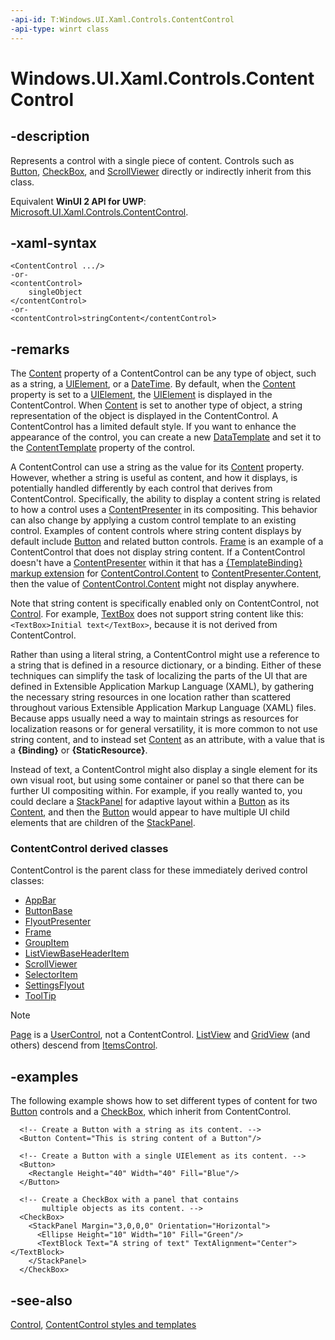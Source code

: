 ```yaml
---
-api-id: T:Windows.UI.Xaml.Controls.ContentControl
-api-type: winrt class
---
```


<!-- Class syntax.
public class ContentControl : Windows.UI.Xaml.Controls.Control, Windows.UI.Xaml.Controls.IContentControl, Windows.UI.Xaml.Controls.IContentControl2, Windows.UI.Xaml.Controls.IContentControlOverrides
-->

# Windows.UI.Xaml.Controls.ContentControl

## -description
Represents a control with a single piece of content. Controls such as [Button](button.md), [CheckBox](checkbox.md), and [ScrollViewer](scrollviewer.md) directly or indirectly inherit from this class.

Equivalent **WinUI 2 API for UWP**: [Microsoft.UI.Xaml.Controls.ContentControl](/windows/winui/api/microsoft.ui.xaml.controls.contentcontrol).

## -xaml-syntax
```xaml
<ContentControl .../>
-or-
<contentControl>
    singleObject
</contentControl>
-or-
<contentControl>stringContent</contentControl>
```


## -remarks
The [Content](contentcontrol_content.md) property of a ContentControl can be any type of object, such as a string, a [UIElement](../windows.ui.xaml/uielement.md), or a [DateTime](/windows/desktop/api/windows.foundation/ns-windows-foundation-datetime). By default, when the [Content](contentcontrol_content.md) property is set to a [UIElement](../windows.ui.xaml/uielement.md), the [UIElement](../windows.ui.xaml/uielement.md) is displayed in the ContentControl. When [Content](contentcontrol_content.md) is set to another type of object, a string representation of the object is displayed in the ContentControl. A ContentControl has a limited default style. If you want to enhance the appearance of the control, you can create a new [DataTemplate](../windows.ui.xaml/datatemplate.md) and set it to the [ContentTemplate](contentcontrol_contenttemplate.md) property of the control.

A ContentControl can use a string as the value for its [Content](contentcontrol_content.md) property. However, whether a string is useful as content, and how it displays, is potentially handled differently by each control that derives from ContentControl. Specifically, the ability to display a content string is related to how a control uses a [ContentPresenter](contentpresenter.md) in its compositing. This behavior can also change by applying a custom control template to an existing control. Examples of content controls where string content displays by default include [Button](button.md) and related button controls. [Frame](frame.md) is an example of a ContentControl that does not display string content. If a ContentControl doesn't have a [ContentPresenter](contentpresenter.md) within it that has a [{TemplateBinding} markup extension](/windows/uwp/xaml-platform/templatebinding-markup-extension) for [ContentControl.Content](contentcontrol_content.md) to [ContentPresenter.Content](contentpresenter_content.md), then the value of [ContentControl.Content](contentcontrol_content.md) might not display anywhere.

Note that string content is specifically enabled only on ContentControl, not [Control](control.md). For example, [TextBox](textbox.md) does not support string content like this: `<TextBox>Initial text</TextBox>`, because it is not derived from ContentControl.

Rather than using a literal string, a ContentControl might use a reference to a string that is defined in a resource dictionary, or a binding. Either of these techniques can simplify the task of localizing the parts of the UI that are defined in Extensible Application Markup Language (XAML), by gathering the necessary string resources in one location rather than scattered throughout various Extensible Application Markup Language (XAML) files. Because apps usually need a way to maintain strings as resources for localization reasons or for general versatility, it is more common to not use string content, and to instead set [Content](contentcontrol_content.md) as an attribute, with a value that is a **{Binding}** or **{StaticResource}**.

Instead of text, a ContentControl might also display a single element for its own visual root, but using some container or panel so that there can be further UI compositing within. For example, if you really wanted to, you could declare a [StackPanel](stackpanel.md) for adaptive layout within a [Button](button.md) as its [Content](contentcontrol_content.md), and then the [Button](button.md) would appear to have multiple UI child elements that are children of the [StackPanel](stackpanel.md).

### **ContentControl** derived classes

ContentControl is the parent class for these immediately derived control classes:
+ [AppBar](appbar.md)
+ [ButtonBase](../windows.ui.xaml.controls.primitives/buttonbase.md)
+ [FlyoutPresenter](flyoutpresenter.md)
+ [Frame](frame.md)
+ [GroupItem](groupitem.md)
+ [ListViewBaseHeaderItem](listviewbaseheaderitem.md)
+ [ScrollViewer](scrollviewer.md)
+ [SelectorItem](../windows.ui.xaml.controls.primitives/selectoritem.md)
+ [SettingsFlyout](settingsflyout.md)
+ [ToolTip](tooltip.md)


> [!NOTE]
> [Page](page.md) is a [UserControl](usercontrol.md), not a ContentControl. [ListView](listview.md) and [GridView](gridview.md) (and others) descend from [ItemsControl](itemscontrol.md).

## -examples
The following example shows how to set different types of content for two [Button](button.md) controls and a [CheckBox](checkbox.md), which inherit from ContentControl.

```xaml
  <!-- Create a Button with a string as its content. -->
  <Button Content="This is string content of a Button"/>

  <!-- Create a Button with a single UIElement as its content. -->
  <Button>
    <Rectangle Height="40" Width="40" Fill="Blue"/>
  </Button>

  <!-- Create a CheckBox with a panel that contains 
       multiple objects as its content. -->
  <CheckBox>
    <StackPanel Margin="3,0,0,0" Orientation="Horizontal">
      <Ellipse Height="10" Width="10" Fill="Green"/>
      <TextBlock Text="A string of text" TextAlignment="Center"></TextBlock>
    </StackPanel>
  </CheckBox>
```



## -see-also
[Control](control.md), [ContentControl styles and templates](/windows/uwp/design/controls-and-patterns/xaml-styles)
